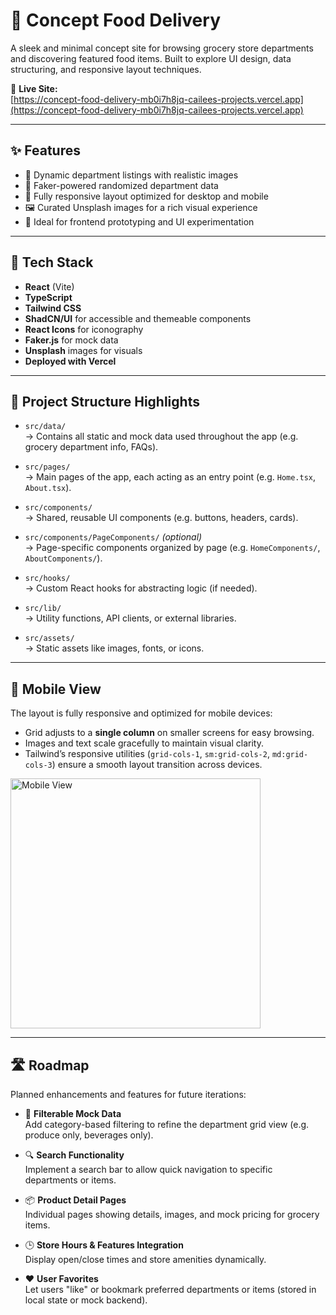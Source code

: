 # 🥬 Concept Food Delivery

A sleek and minimal concept site for browsing grocery store departments and discovering featured food items. Built to explore UI design, data structuring, and responsive layout techniques.

🔗 **Live Site:**  
[https://concept-food-delivery-mb0i7h8jq-cailees-projects.vercel.app](https://concept-food-delivery-mb0i7h8jq-cailees-projects.vercel.app)

---

## ✨ Features

- 🛒 Dynamic department listings with realistic images  
- 🎲 Faker-powered randomized department data  
- 📱 Fully responsive layout optimized for desktop and mobile  
- 🖼️ Curated Unsplash images for a rich visual experience  
- 🧪 Ideal for frontend prototyping and UI experimentation  

---

## 🧰 Tech Stack

- **React** (Vite)  
- **TypeScript**  
- **Tailwind CSS**  
- **ShadCN/UI** for accessible and themeable components  
- **React Icons** for iconography  
- **Faker.js** for mock data  
- **Unsplash** images for visuals  
- **Deployed with Vercel**

---

## 📁 Project Structure Highlights

- `src/data/`  
  → Contains all static and mock data used throughout the app (e.g. grocery department info, FAQs).

- `src/pages/`  
  → Main pages of the app, each acting as an entry point (e.g. `Home.tsx`, `About.tsx`).

- `src/components/`  
  → Shared, reusable UI components (e.g. buttons, headers, cards).

- `src/components/PageComponents/` *(optional)*  
  → Page-specific components organized by page (e.g. `HomeComponents/`, `AboutComponents/`).

- `src/hooks/`  
  → Custom React hooks for abstracting logic (if needed).

- `src/lib/`  
  → Utility functions, API clients, or external libraries.

- `src/assets/`  
  → Static assets like images, fonts, or icons.

---

## 📱 Mobile View

The layout is fully responsive and optimized for mobile devices:

- Grid adjusts to a **single column** on smaller screens for easy browsing.
- Images and text scale gracefully to maintain visual clarity.
- Tailwind’s responsive utilities (`grid-cols-1`, `sm:grid-cols-2`, `md:grid-cols-3`) ensure a smooth layout transition across devices.

<img src="https://github.com/caileeaverill/concept-food-delivery/blob/main/src/assets/mobile-view.png" alt="Mobile View" width="400" />


---

## 🛣️ Roadmap

Planned enhancements and features for future iterations:

- 🧃 **Filterable Mock Data**  
  Add category-based filtering to refine the department grid view (e.g. produce only, beverages only).

- 🔍 **Search Functionality**  
  Implement a search bar to allow quick navigation to specific departments or items.

- 📦 **Product Detail Pages**  
  Individual pages showing details, images, and mock pricing for grocery items.

- 🕒 **Store Hours & Features Integration**  
  Display open/close times and store amenities dynamically.

- ❤️ **User Favorites**  
  Let users "like" or bookmark preferred departments or items (stored in local state or mock backend).
